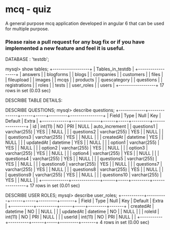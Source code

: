 # mcq - quiz

A general purpose mcq application developed in angular 6 that can be used for multiple purpose.

### Please raise a pull request for any bug fix or if you have implemented a new feature and feel it is useful.
DATABASE : 'testdb';

mysql> show tables;
+------------------+
| Tables_in_testdb |
+------------------+
| answers          |
| blogforms        |
| blogs            |
| companies        |
| customers        |
| files            |
| fileupload       |
| images           |
| mcqs             |
| products         |
| quescategory     |
| questions        |
| registrations    |
| roles            |
| tests            |
| user_roles       |
| users            |
+------------------+
17 rows in set (0.03 sec)

DESCRIBE TABLE DETAILS:

DESCRIBE QUESTIONS;
    mysql> describe questions;
+-------------+--------------+------+-----+---------+----------------+
| Field       | Type         | Null | Key | Default | Extra          |
+-------------+--------------+------+-----+---------+----------------+
| id          | int(11)      | NO   | PRI | NULL    | auto_increment |
| questions1  | varchar(255) | YES  |     | NULL    |                |
| questions2  | varchar(255) | YES  |     | NULL    |                |
| questions3  | varchar(255) | YES  |     | NULL    |                |
| createdAt   | datetime     | YES  |     | NULL    |                |
| updatedAt   | datetime     | YES  |     | NULL    |                |
| option1     | varchar(255) | YES  |     | NULL    |                |
| option2     | varchar(255) | YES  |     | NULL    |                |
| option3     | varchar(255) | YES  |     | NULL    |                |
| option4     | varchar(255) | YES  |     | NULL    |                |
| questions4  | varchar(255) | YES  |     | NULL    |                |
| questions5  | varchar(255) | YES  |     | NULL    |                |
| questions6  | varchar(255) | YES  |     | NULL    |                |
| questions7  | varchar(255) | YES  |     | NULL    |                |
| questions8  | varchar(255) | YES  |     | NULL    |                |
| questions9  | varchar(255) | YES  |     | NULL    |                |
| questions10 | varchar(255) | YES  |     | NULL    |                |
+-------------+--------------+------+-----+---------+----------------+
17 rows in set (0.01 sec)

DESCRIBE USER ROLES;
mysql> describe user_roles;
+-----------+----------+------+-----+---------+-------+
| Field     | Type     | Null | Key | Default | Extra |
+-----------+----------+------+-----+---------+-------+
| createdAt | datetime | NO   |     | NULL    |       |
| updatedAt | datetime | NO   |     | NULL    |       |
| roleId    | int(11)  | NO   | PRI | NULL    |       |
| userId    | int(11)  | NO   | PRI | NULL    |       |
+-----------+----------+------+-----+---------+-------+
4 rows in set (0.00 sec)
